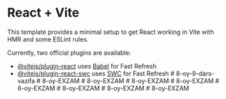 # React + Vite

This template provides a minimal setup to get React working in Vite with HMR and some ESLint rules.

Currently, two official plugins are available:

- [@vitejs/plugin-react](https://github.com/vitejs/vite-plugin-react/blob/main/packages/plugin-react/README.md) uses [Babel](https://babeljs.io/) for Fast Refresh
- [@vitejs/plugin-react-swc](https://github.com/vitejs/vite-plugin-react-swc) uses [SWC](https://swc.rs/) for Fast Refresh
#   8 - o y - 9 - d a r s - v a z i f a  
 #   8 - o y - E X Z A M  
 #   8 - o y - E X Z A M  
 #   8 - o y - E X Z A M  
 #   8 - o y - E X Z A M  
 #   8 - o y - E X Z A M  
 #   8 - o y - E X Z A M  
 #   8 - o y - E X Z A M  
 #   8 - o y - E X Z A M  
 